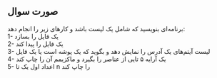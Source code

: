 ## صورت سوال
برنامه‌ای بنویسید که شامل یک لیست باشد و کارهای زیر را انجام دهد:
<br>
1- یک فایل را بسازد<br>
2- یک فایل را پیدا کند<br>
3- لیست آیتم‌های یک آدرس را نمایش دهد و بگوید که یک پوشه است یا یک فایل<br>
4- یک آرایه ۵ تایی از عناصر را بگیرد و ماکزیمم آن را چاپ کند<br>
5- اعداد اول یک تا n را چاپ کند